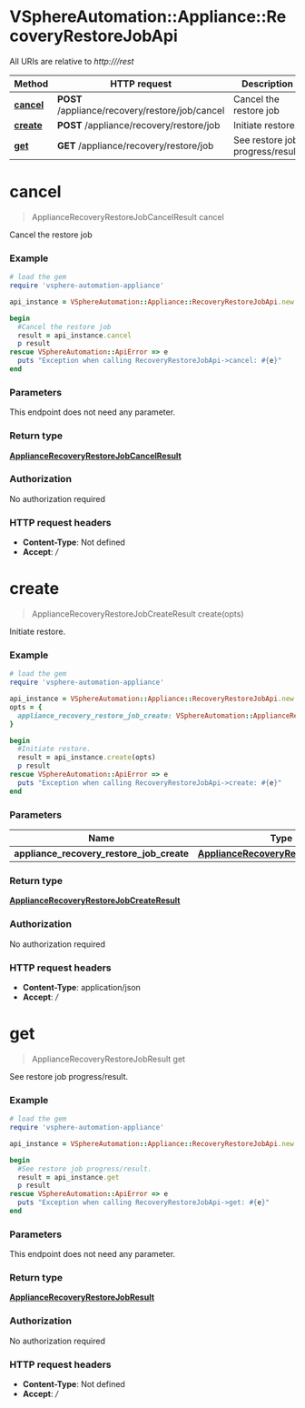 # VSphereAutomation::Appliance::RecoveryRestoreJobApi

All URIs are relative to *http:///rest*

Method | HTTP request | Description
------------- | ------------- | -------------
[**cancel**](RecoveryRestoreJobApi.md#cancel) | **POST** /appliance/recovery/restore/job/cancel | Cancel the restore job
[**create**](RecoveryRestoreJobApi.md#create) | **POST** /appliance/recovery/restore/job | Initiate restore.
[**get**](RecoveryRestoreJobApi.md#get) | **GET** /appliance/recovery/restore/job | See restore job progress/result.


# **cancel**
> ApplianceRecoveryRestoreJobCancelResult cancel

Cancel the restore job

### Example
```ruby
# load the gem
require 'vsphere-automation-appliance'

api_instance = VSphereAutomation::Appliance::RecoveryRestoreJobApi.new

begin
  #Cancel the restore job
  result = api_instance.cancel
  p result
rescue VSphereAutomation::ApiError => e
  puts "Exception when calling RecoveryRestoreJobApi->cancel: #{e}"
end
```

### Parameters
This endpoint does not need any parameter.

### Return type

[**ApplianceRecoveryRestoreJobCancelResult**](ApplianceRecoveryRestoreJobCancelResult.md)

### Authorization

No authorization required

### HTTP request headers

 - **Content-Type**: Not defined
 - **Accept**: */*



# **create**
> ApplianceRecoveryRestoreJobCreateResult create(opts)

Initiate restore.

### Example
```ruby
# load the gem
require 'vsphere-automation-appliance'

api_instance = VSphereAutomation::Appliance::RecoveryRestoreJobApi.new
opts = {
  appliance_recovery_restore_job_create: VSphereAutomation::ApplianceRecoveryRestoreJobCreate.new # ApplianceRecoveryRestoreJobCreate | 
}

begin
  #Initiate restore.
  result = api_instance.create(opts)
  p result
rescue VSphereAutomation::ApiError => e
  puts "Exception when calling RecoveryRestoreJobApi->create: #{e}"
end
```

### Parameters

Name | Type | Description  | Notes
------------- | ------------- | ------------- | -------------
 **appliance_recovery_restore_job_create** | [**ApplianceRecoveryRestoreJobCreate**](ApplianceRecoveryRestoreJobCreate.md)|  | [optional] 

### Return type

[**ApplianceRecoveryRestoreJobCreateResult**](ApplianceRecoveryRestoreJobCreateResult.md)

### Authorization

No authorization required

### HTTP request headers

 - **Content-Type**: application/json
 - **Accept**: */*



# **get**
> ApplianceRecoveryRestoreJobResult get

See restore job progress/result.

### Example
```ruby
# load the gem
require 'vsphere-automation-appliance'

api_instance = VSphereAutomation::Appliance::RecoveryRestoreJobApi.new

begin
  #See restore job progress/result.
  result = api_instance.get
  p result
rescue VSphereAutomation::ApiError => e
  puts "Exception when calling RecoveryRestoreJobApi->get: #{e}"
end
```

### Parameters
This endpoint does not need any parameter.

### Return type

[**ApplianceRecoveryRestoreJobResult**](ApplianceRecoveryRestoreJobResult.md)

### Authorization

No authorization required

### HTTP request headers

 - **Content-Type**: Not defined
 - **Accept**: */*



